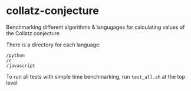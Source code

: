 # collatz-conjecture
Benchmarking different algorithms & langugages for calculating values of the Collatz conjecture

There is a directory for each language:
```
/python
/c
/javascript
```

To run all tests with simple time benchmarking, run `test_all.sh` at the top level

